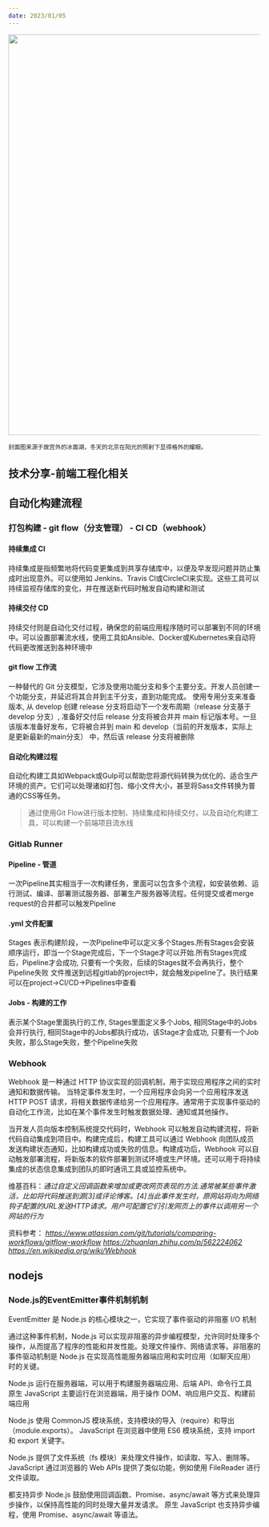```yaml
---
date: 2023/01/05
---
```


<img src="https://i.imgs.ovh/2024/01/03/0vBtR.jpeg" width="800" />

<small>封面图来源于故宫外的冰面湖，冬天的北京在阳光的照射下显得格外的耀眼。</small>

## 技术分享-前端工程化相关

## 自动化构建流程
### 打包构建 - git flow（分支管理） - CI CD（webhook）

#### 持续集成 CI
持续集成是指频繁地将代码变更集成到共享存储库中，以便及早发现问题并防止集成时出现意外。可以使用如 Jenkins、Travis CI或CircleCI来实现。这些工具可以持续监视存储库的变化，并在推送新代码时触发自动构建和测试

#### 持续交付 CD
持续交付则是自动化交付过程，确保您的前端应用程序随时可以部署到不同的环境中。可以设置部署流水线，使用工具如Ansible、Docker或Kubernetes来自动将代码更改推送到各种环境中

#### git flow 工作流
一种替代的 Git 分支模型，它涉及使用功能分支和多个主要分支。开发人员创建一个功能分支，并延迟将其合并到主干分支，直到功能完成。
使用专用分支来准备版本, 从 develop 创建 release 分支将启动下一个发布周期（release 分支基于 develop 分支）, 准备好交付后 release 分支将被合并并 main 标记版本号。一旦该版本准备好发布，它将被合并到 main 和 develop（当前的开发版本，实际上 是更新最新的main分支） 中，然后该 release 分支将被删除

#### 自动化构建过程
自动化构建工具如Webpack或Gulp可以帮助您将源代码转换为优化的、适合生产环境的资产。它们可以处理诸如打包、缩小文件大小，甚至将Sass文件转换为普通的CSS等任务。

> 通过使用Git Flow进行版本控制、持续集成和持续交付，以及自动化构建工具，可以构建一个前端项目流水线


### Gitlab Runner

#### Pipeline - 管道
一次Pipeline其实相当于一次构建任务，里面可以包含多个流程，如安装依赖、运行测试、编译、部署测试服务器、部署生产服务器等流程。任何提交或者merge request的合并都可以触发Pipeline

#### .yml 文件配置
Stages 表示构建阶段，一次Pipeline中可以定义多个Stages.所有Stages会安装顺序运行，即当一个Stage完成后，下一个Stage才可以开始.所有Stages完成后，Pipeline才会成功, 只要有一个失败，后续的Stages就不会再执行，整个Pipeline失败
文件推送到远程gitlab的project中，就会触发pipeline了。执行结果可以在project->CI/CD->Pipelines中查看

#### Jobs - 构建的工作
表示某个Stage里面执行的工作, Stages里面定义多个Jobs, 相同Stage中的Jobs会并行执行, 相同Stage中的Jobs都执行成功，该Stage才会成功, 只要有一个Job失败，那么Stage失败，整个Pipeline失败

### Webhook
Webhook 是一种通过 HTTP 协议实现的回调机制，用于实现应用程序之间的实时通知和数据传输。
当特定事件发生时，一个应用程序会向另一个应用程序发送 HTTP POST 请求，将相关数据传递给另一个应用程序。通常用于实现事件驱动的自动化工作流，比如在某个事件发生时触发数据处理、通知或其他操作。

当开发人员向版本控制系统提交代码时，Webhook 可以触发自动构建流程，将新代码自动集成到项目中。构建完成后，构建工具可以通过 Webhook 向团队成员发送构建状态通知，比如构建成功或失败的信息。构建成功后，Webhook 可以自动触发部署流程，将新版本的软件部署到测试环境或生产环境。还可以用于将持续集成的状态信息集成到团队的即时通讯工具或监控系统中。

维基百科：*通过自定义回调函数来增加或更改网页表现的方法.通常被某些事件激活，比如将代码推送到源[3]或评论博客。[4]当此事件发生时，原网站将向为网络钩子配置的URL发送HTTP请求。用户可配置它们引发网页上的事件以调用另一个网站的行为*

资料参考：
*https://www.atlassian.com/git/tutorials/comparing-workflows/gitflow-workflow*
*https://zhuanlan.zhihu.com/p/562224062*
*https://en.wikipedia.org/wiki/Webhook*


## nodejs
### Node.js的EventEmitter事件机制机制

EventEmitter 是 Node.js 的核心模块之一，它实现了事件驱动的非阻塞 I/O 机制

通过这种事件机制，Node.js 可以实现非阻塞的异步编程模型，允许同时处理多个操作，从而提高了程序的性能和并发性能。处理文件操作、网络请求等。非阻塞的事件驱动机制是 Node.js 在实现高性能服务器端应用和实时应用（如聊天应用）时的关键。

Node.js 运行在服务器端，可以用于构建服务器端应用、后端 API、命令行工具
原生 JavaScript 主要运行在浏览器端，用于操作 DOM、响应用户交互、构建前端应用

Node.js 使用 CommonJS 模块系统，支持模块的导入（require）和导出（module.exports）。
JavaScript 在浏览器中使用 ES6 模块系统，支持 import 和 export 关键字。

Node.js 提供了文件系统（fs 模块）来处理文件操作，如读取、写入、删除等。
 JavaScript 通过浏览器的 Web APIs 提供了类似功能，例如使用 FileReader 进行文件读取。
 
都支持异步
Node.js 鼓励使用回调函数、Promise、async/await 等方式来处理异步操作，以保持高性能的同时处理大量并发请求。
原生 JavaScript 也支持异步编程，使用 Promise、async/await 等语法。
